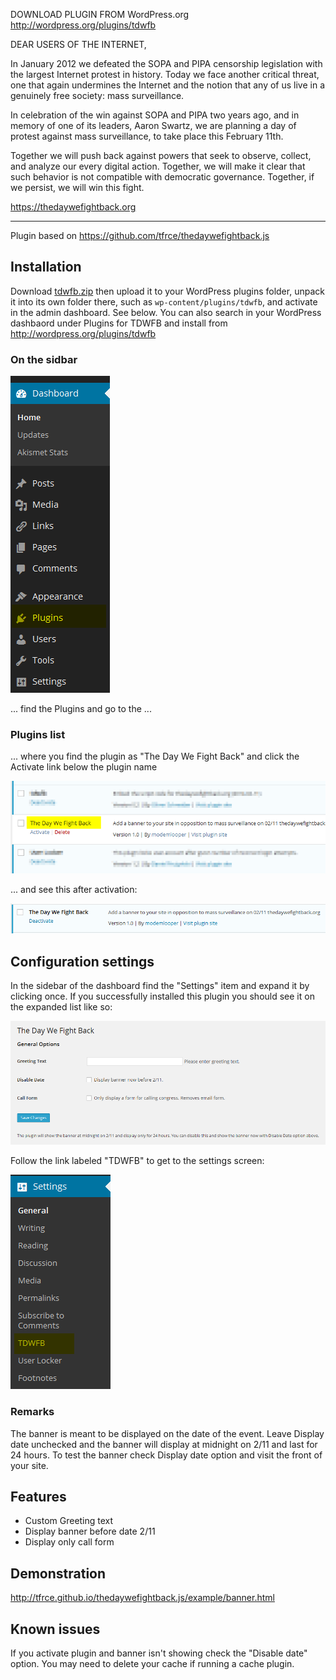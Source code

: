DOWNLOAD PLUGIN FROM WordPress.org http://wordpress.org/plugins/tdwfb



DEAR USERS OF THE INTERNET,

In January 2012 we defeated the SOPA and PIPA censorship legislation with the largest Internet protest in history. Today we face another critical threat, one that again undermines the Internet and the notion that any of us live in a genuinely free society: mass surveillance.

In celebration of the win against SOPA and PIPA two years ago, and in memory of one of its leaders, Aaron Swartz, we are planning a day of protest against mass surveillance, to take place this February 11th.

Together we will push back against powers that seek to observe, collect, and analyze our every digital action. Together, we will make it clear that such behavior is not compatible with democratic governance. Together, if we persist, we will win this fight.

https://thedaywefightback.org

---

Plugin based on https://github.com/tfrce/thedaywefightback.js

## Installation

Download [tdwfb.zip](https://github.com/modemlooper/thedaywefightback.wp/raw/master/tdwfb.zip) then upload it to your WordPress plugins folder, unpack it into its own folder there, such as `wp-content/plugins/tdwfb`, and activate in the admin dashboard. See below. You can also search in your WordPress dashbaord under Plugins for TDWFB and install from http://wordpress.org/plugins/tdwfb

### On the sidbar

![Dashboard sidebar](images/dashboard-sidebar.png)

... find the Plugins and go to the ...

### Plugins list

... where you find the plugin as "The Day We Fight Back" and click the Activate link below the plugin name

![Dashboard plugin list before activation of plugin](images/dashboard-plugin-list-before-installation.png)

... and see this after activation:

![Dashboard plugin list entry after activation](images/dashboard-plugin-list-post-installation.png)

## Configuration settings

In the sidebar of the dashboard find the "Settings" item and expand it by clicking once. If you successfully installed this plugin you should see it on the expanded list like so:

![Find the plugin settings in the dashboard sidebar](images/dashboard-sidebar-tdwfb-settings.png)

Follow the link labeled "TDWFB" to get to the settings screen:

![The actual plugin settings screen](images/tdwfb-settings.png)

### Remarks

The banner is meant to be displayed on the date of the event. Leave Display date unchecked and the banner will display at midnight on 2/11 and last for 24 hours. To test the banner check Display date option and visit the front of your site. 

## Features

- Custom Greeting text
- Display banner before date 2/11
- Display only call form

## Demonstration

http://tfrce.github.io/thedaywefightback.js/example/banner.html

## Known issues

If you activate plugin and banner isn't showing check the "Disable date" option. You may need to delete your cache if running a cache plugin.
